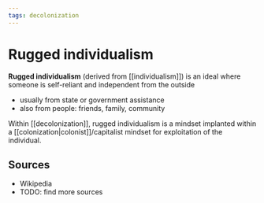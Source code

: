 ```yaml
---
tags: decolonization
---
```


# Rugged individualism

**Rugged individualism** (derived from [[individualism]]) is an ideal where someone is self-reliant and independent from the outside

- usually from state or government assistance
- also from people: friends, family, community

Within [[decolonization]], rugged individualism is a mindset implanted within a [[colonization|colonist]]/capitalist mindset for exploitation of the individual.

## Sources

- Wikipedia
- TODO: find more sources
